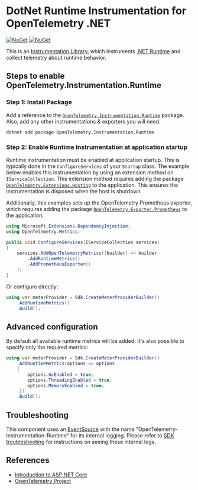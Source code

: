 # DotNet Runtime Instrumentation for OpenTelemetry .NET

[![NuGet](https://img.shields.io/nuget/v/OpenTelemetry.Instrumentation.Runtime.svg)](https://www.nuget.org/packages/OpenTelemetry.Instrumentation.Runtime)
[![NuGet](https://img.shields.io/nuget/dt/OpenTelemetry.Instrumentation.Runtime.svg)](https://www.nuget.org/packages/OpenTelemetry.Instrumentation.Runtime)

This is an [Instrumentation
Library](https://github.com/open-telemetry/opentelemetry-specification/blob/main/specification/glossary.md#instrumentation-library),
which instruments [.NET Runtime](https://docs.microsoft.com/dotnet) and
collect telemetry about runtime behavior.

## Steps to enable OpenTelemetry.Instrumentation.Runtime

### Step 1: Install Package

Add a reference to the
[`OpenTelemetry.Instrumentation.Runtime`](https://www.nuget.org/packages/OpenTelemetry.Instrumentation.Runtime)
package. Also, add any other instrumentations & exporters you will need.

```shell
dotnet add package OpenTelemetry.Instrumentation.Runtime
```

### Step 2: Enable Runtime Instrumentation at application startup

Runtime instrumentation must be enabled at application startup. This is
typically done in the `ConfigureServices` of your `Startup` class. The example
below enables this instrumentation by using an extension method on
`IServiceCollection`. This extension method requires adding the package
[`OpenTelemetry.Extensions.Hosting`](https://github.com/open-telemetry/opentelemetry-dotnet/blob/main/src/OpenTelemetry.Extensions.Hosting/README.md)
to the application. This ensures the instrumentation is disposed when the host
is shutdown.

Additionally, this examples sets up the OpenTelemetry Prometheus exporter, which
requires adding the package
[`OpenTelemetry.Exporter.Prometheus`](https://github.com/open-telemetry/opentelemetry-dotnet/blob/main/src/OpenTelemetry.Exporter.Prometheus/README.md)
to the application.

```csharp
using Microsoft.Extensions.DependencyInjection;
using OpenTelemetry.Metrics;

public void ConfigureServices(IServiceCollection services)
{
    services.AddOpenTelemetryMetrics((builder) => builder
        .AddRuntimeMetrics()
        .AddPrometheusExporter()
    );
}
```

Or configure directly:

```csharp
using var meterProvider = Sdk.CreateMeterProviderBuilder()
    .AddRuntimeMetrics()
    .Build();
```

## Advanced configuration

By default all available runtime metrics will be added. It's also possible to
specify only the required metrics:

```csharp
using var meterProvider = Sdk.CreateMeterProviderBuilder()
    .AddRuntimeMetrics(options => options
    {
        options.GcEnabled = true;
        options.ThreadingEnabled = true;
        options.MemoryEnabled = true;
     })
    .Build();
```

## Troubleshooting

This component uses an
[EventSource](https://docs.microsoft.com/dotnet/api/system.diagnostics.tracing.eventsource)
with the name "OpenTelemetry-Instrumentation-Runtime" for its internal
logging. Please refer to [SDK
troubleshooting](https://github.com/open-telemetry/opentelemetry-dotnet/tree/main/src/OpenTelemetry#troubleshooting)
for instructions on seeing these internal logs.

## References

* [Introduction to ASP.NET
  Core](https://docs.microsoft.com/aspnet/core/introduction-to-aspnet-core)
* [OpenTelemetry Project](https://opentelemetry.io/)
